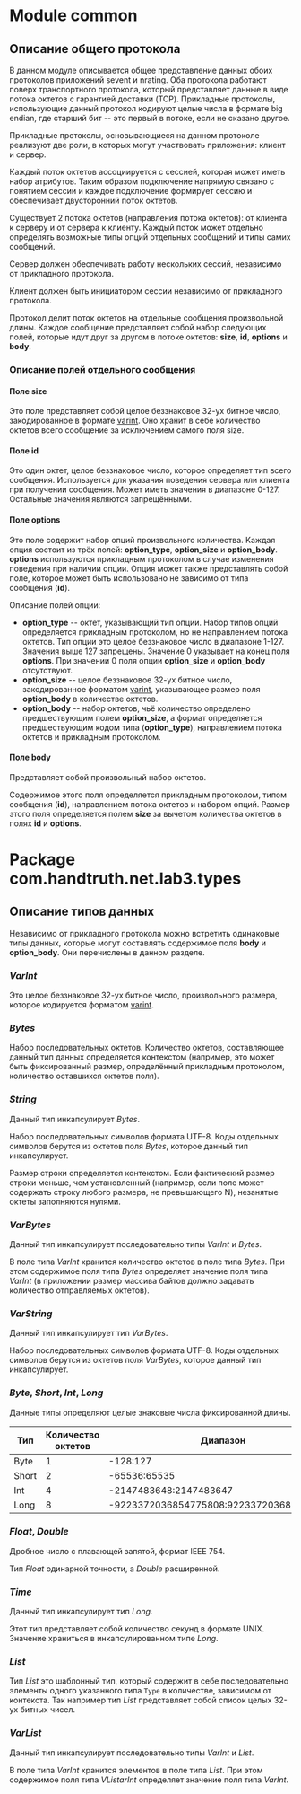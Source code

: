 # Module common

## Описание общего протокола

В данном модуле описывается общее представление данных обоих протоколов 
приложений sevent и nrating. Оба протокола работают поверх транспортного 
протокола, который представляет данные в виде потока октетов с гарантией 
доставки (TCP). Прикладные протоколы, использующие данный протокол кодируют 
целые числа в формате big endian, где старший бит -- это первый в потоке, 
если не сказано другое.

Прикладные протоколы, основывающиеся на данном протоколе реализуют две роли, 
в которых могут участвовать приложения: клиент и сервер.

Каждый поток октетов ассоциируется с сессией, которая может иметь набор 
атрибутов. Таким образом подключение напрямую связано с понятием сессии и 
каждое подключение формирует сессию и обеспечивает двусторонний поток октетов.

Существует 2 потока октетов (направления потока октетов): от клиента к серверу 
и от сервера к клиенту. Каждый поток может отдельно определять возможные 
типы опций отдельных сообщений и типы самих сообщений.

Сервер должен обеспечивать работу нескольких сессий, независимо от 
прикладного протокола.

Клиент должен быть инициатором сессии независимо от прикладного протокола.

Протокол делит поток октетов на отдельные сообщения произвольной длины. 
Каждое сообщение представляет собой набор следующих полей, которые идут друг 
за другом в потоке октетов: **size**, **id**, **options** и **body**. 

### Описание полей отдельного сообщения

#### Поле **size** 

Это поле представляет собой целое беззнаковое 32-ух битное число, 
закодированное в формате [varint]. Оно хранит в себе количество октетов 
всего сообщение за исключением самого поля size.

#### Поле **id**

Это один октет, целое беззнаковое число, которое определяет тип всего
сообщения. Используется для указания поведения сервера или клиента при получении
сообщения. Может иметь значения в диапазоне 0-127. Остальные значения 
являются запрещёнными.

#### Поле **options**

Это поле содержит набор опций произвольного количества. Каждая опция состоит 
из трёх полей: **option_type**, **option_size** и **option_body**. 
**options** используются прикладным протоколом в случае изменения поведения 
при наличии опции. Опция может также представлять собой поле, которое может 
быть использовано не зависимо от типа сообщения (**id**).

Описание полей опции:

* **option_type** -- октет, указывающий тип опции. Набор типов опций 
  определяется прикладным протоколом, но не направлением потока октетов. Тип 
  опции это целое беззнаковое число в диапазоне 1-127. Значения выше 127 
  запрещены. Значение 0 указывает на конец поля **options**. При значении 0 
  поля опции **option_size** и **option_body** отсутствуют.
* **option_size** -- целое беззнаковое 32-ух битное число, закодированное 
  форматом [varint], указывающее размер поля **option_body** в количестве 
  октетов.
* **option_body** -- набор октетов, чьё количество определено предшествующим 
  полем **option_size**, а формат определяется предшествующим кодом типа 
  (**option_type**), направлением потока октетов и прикладным протоколом.

#### Поле **body**

Представляет собой произвольный набор октетов.

Содержимое этого поля определяется прикладным протоколом, типом сообщения 
(**id**), направлением потока октетов и набором опций. Размер этого поля 
определяется полем **size** за вычетом количества октетов в полях **id** и 
**options**.

# Package com.handtruth.net.lab3.types

## Описание типов данных

Независимо от прикладного протокола можно встретить одинаковые типы данных, 
которые могут составлять содержимое поля **body** и **option_body**. Они 
перечислены в данном разделе.

### *VarInt*

Это целое беззнаковое 32-ух битное число, произвольного размера, которое 
кодируется форматом [varint].

### *Bytes*

Набор последовательных октетов. Количество октетов, составляющее
данный тип данных определяется контекстом (например, это может быть 
фиксированный размер, определённый прикладным протоколом, количество оставшихся 
октетов поля).

### *String*

Данный тип инкапсулирует *Bytes*.

Набор последовательных символов формата UTF-8. Коды отдельных символов 
берутся из октетов поля *Bytes*, которое данный тип инкапсулирует.

Размер строки определяется контекстом.
Если фактический размер строки меньше, чем установленный 
(например, если поле может содержать строку любого размера, не превышающего N), 
незанятые октеты заполняются нулями. 

### *VarBytes*

Данный тип инкапсулирует последовательно типы *VarInt* и *Bytes*.

В поле типа *VarInt* хранится количество октетов в поле типа *Bytes*. При этом 
содержимое поля типа *Bytes* определяет значение поля типа *VarInt* (в 
приложении размер массива байтов должно задавать количество отправляемых 
октетов).

### *VarString*

Данный тип инкапсулирует тип *VarBytes*.

Набор последовательных символов формата UTF-8. Коды отдельных символов
берутся из октетов поля *VarBytes*, которое данный тип инкапсулирует.

### *Byte*, *Short*, *Int*, *Long*

Данные типы определяют целые знаковые числа фиксированной длины.

|Тип  |Количество октетов|Диапазон                                |
|-----|------------------|----------------------------------------|
|Byte |1                 |-128:127                                |
|Short|2                 |-65536:65535                            |
|Int  |4                 |-2147483648:2147483647                  |
|Long |8                 |-9223372036854775808:9223372036854775807|

### *Float*, *Double*

Дробное число с плавающей запятой, формат IEEE 754.

Тип *Float* одинарной точности, а *Double* расширенной.

### *Time*

Данный тип инкапсулирует тип *Long*.

Этот тип представляет собой количество секунд в формате UNIX. Значение 
храниться в инкапсулированном типе *Long*.

### *List<Type>*

Тип *List<Type>* это шаблонный тип, который содержит в себе последовательно 
элементы одного указанного типа `Type` в количестве, зависимом от контекста. 
Так например тип *List<Int>* представляет собой список целых 32-ух битных чисел.

### *VarList<Type>*

Данный тип инкапсулирует последовательно типы *VarInt* и *List<Type>*.

В поле типа *VarInt* хранится элементов в поле типа *List<Type>*. При 
этом содержимое поля типа *VList<Type>arInt* определяет значение поля типа
*VarInt*.

[varint]: https://developers.google.com/protocol-buffers/docs/encoding#varints
